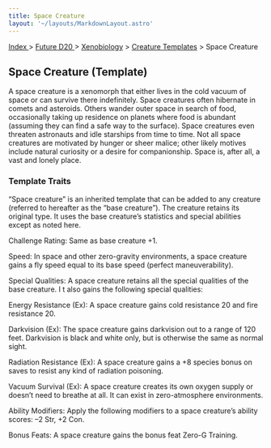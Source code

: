 ```yaml
---
title: Space Creature
layout: '~/layouts/MarkdownLayout.astro'
---
```


[ Index ](/) > [ Future D20 ](/future.d20.srd) > [Xenobiology](/future.d20.srd/xenobiology) > [Creature Templates](/future.d20.srd/xenobiology/creature) > Space Creature

## Space Creature (Template)

A space creature is a xenomorph that either lives in the cold vacuum of space
or can survive there indefinitely. Space creatures often hibernate in comets
and asteroids. Others wander outer space in search of food, occasionally
taking up residence on planets where food is abundant (assuming they can find
a safe way to the surface). Space creatures even threaten astronauts and idle
starships from time to time. Not all space creatures are motivated by hunger
or sheer malice; other likely motives include natural curiosity or a desire
for companionship. Space is, after all, a vast and lonely place.

### Template Traits

“Space creature” is an inherited template that can be added to any creature
(referred to hereafter as the “base creature”). The creature retains its
original type. It uses the base creature’s statistics and special abilities
except as noted here.

Challenge Rating: Same as base creature +1.

Speed: In space and other zero-gravity environments, a space creature gains a
fly speed equal to its base speed (perfect maneuverability).

Special Qualities: A space creature retains all the special qualities of the
base creature. I t also gains the following special qualities:

Energy Resistance (Ex): A space creature gains cold resistance 20 and fire
resistance 20.

Darkvision (Ex): The space creature gains darkvision out to a range of 120
feet. Darkvision is black and white only, but is otherwise the same as normal
sight.

Radiation Resistance (Ex): A space creature gains a +8 species bonus on saves
to resist any kind of radiation poisoning.

Vacuum Survival (Ex): A space creature creates its own oxygen supply or
doesn’t need to breathe at all. It can exist in zero-atmosphere environments.

Ability Modifiers: Apply the following modifiers to a space creature’s ability
scores: –2 Str, +2 Con.

Bonus Feats: A space creature gains the bonus feat Zero-G Training.

